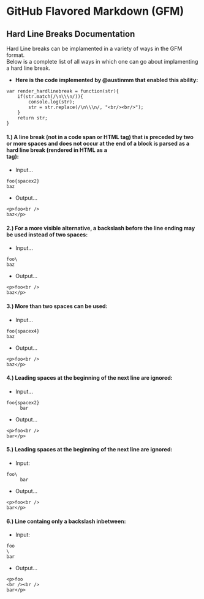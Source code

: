 # GitHub Flavored Markdown (GFM)
## Hard Line Breaks Documentation
Hard Line breaks can be implamented in a variety of ways in the GFM format.  
Below is a complete list of all ways in which one can go about implamenting a hard line break.

- **Here is the code implemented by @austinmm that enabled this ability:**
```
var render_hardlinebreak = function(str){
    if(str.match(/\n\\\n/)){
        console.log(str);
        str = str.replace(/\n\\\n/, "<br/><br/>");
    }
    return str;
}
```

#### 1.) A line break (not in a code span or HTML tag) that is preceded by two or more spaces and does not occur at the end of a block is parsed as a hard line break (rendered in HTML as a <br /> tag):
  - Input...
```
foo{spacex2}
baz
```
  - Output...
```
<p>foo<br />
baz</p>
```

#### 2.) For a more visible alternative, a backslash before the line ending may be used instead of two spaces:
  - Input...
```
foo\
baz
```
  - Output...
```
<p>foo<br />
baz</p>
```

#### 3.) More than two spaces can be used:
  - Input...
```
foo{spacex4}
baz
```
- Output...
```
<p>foo<br />
baz</p>
```

#### 4.) Leading spaces at the beginning of the next line are ignored:
  - Input...
```
foo{spacex2}
     bar
 ```
  - Output...
```
<p>foo<br />
bar</p>
```

#### 5.) Leading spaces at the beginning of the next line are ignored:
  - Input:
```
foo\
     bar
```
  - Output...
```
<p>foo<br />
bar</p>
```
#### 6.) Line containg only a backslash inbetween: 
  - Input:
```
foo
\
bar
```
  - Output...
```
<p>foo
<br /><br />
bar</p>
```
